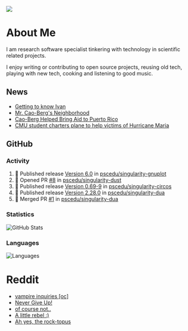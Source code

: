 ![](https://komarev.com/ghpvc/?username=icaoberg)

# About Me
I am research software specialist tinkering with technology in scientific related projects.

I enjoy writing or contributing to open source projects, reusing old tech, playing with new tech, cooking and listening to good music.

## News
* [Getting to know Ivan](https://www.psc.edu/ivan-inside-psc-spotlight-2/)
* [Mr. Cao-Berg's Neighborhood](https://www.cmu.edu/engage/about-us/news/alumni/profile-cao-berg.html)
* [Cao-Berg Helped Bring Aid to Puerto Rico](https://www.cmu.edu/piper/news/archives/2018/february/ivan-cao-berg.html)
* [CMU student charters plane to help victims of Hurricane Maria](http://thetartan.org/2017/10/30/news/puerto-rico-aid)

## GitHub
### Activity
<!--START_SECTION:activity-->
1. 🚀 Published release [Version 6.0](https://github.com/pscedu/singularity-gnuplot/releases/tag/v6.0) in [pscedu/singularity-gnuplot](https://github.com/pscedu/singularity-gnuplot)
2. 💪 Opened PR [#8](https://github.com/pscedu/singularity-dust/pull/8) in [pscedu/singularity-dust](https://github.com/pscedu/singularity-dust)
3. 🚀 Published release [Version 0.69-9](https://github.com/pscedu/singularity-circos/releases/tag/v0.69-9) in [pscedu/singularity-circos](https://github.com/pscedu/singularity-circos)
4. 🚀 Published release [Version 2.28.0](https://github.com/pscedu/singularity-dua/releases/tag/v2.28.0) in [pscedu/singularity-dua](https://github.com/pscedu/singularity-dua)
5. 🎉 Merged PR [#1](https://github.com/pscedu/singularity-dua/pull/1) in [pscedu/singularity-dua](https://github.com/pscedu/singularity-dua)
<!--END_SECTION:activity-->

### Statistics
![GitHub Stats](https://github-readme-stats.vercel.app/api?username=icaoberg&count_private=true&show_icons=true)

### Languages
![Languages](https://github-readme-stats.vercel.app/api/top-langs/?username=icaoberg&show_icons=true&langs_count=10&hide=HTML,C,CSS,M)

# Reddit
<!-- BLOG-POST-LIST:START -->
- [vampire inquiries [oc]](https://www.reddit.com/r/u_icaoberg/comments/1705gy9/vampire_inquiries_oc/)
- [Never Give Up!](https://www.reddit.com/r/u_icaoberg/comments/13mcab5/never_give_up/)
- [of course not..](https://www.reddit.com/r/u_icaoberg/comments/13mc9h5/of_course_not/)
- [A little rebel :&rpar;](https://www.reddit.com/r/u_icaoberg/comments/13mc6yc/a_little_rebel/)
- [Ah yes, the rock-topus](https://www.reddit.com/r/u_icaoberg/comments/13mc4xk/ah_yes_the_rocktopus/)
<!-- BLOG-POST-LIST:END -->
